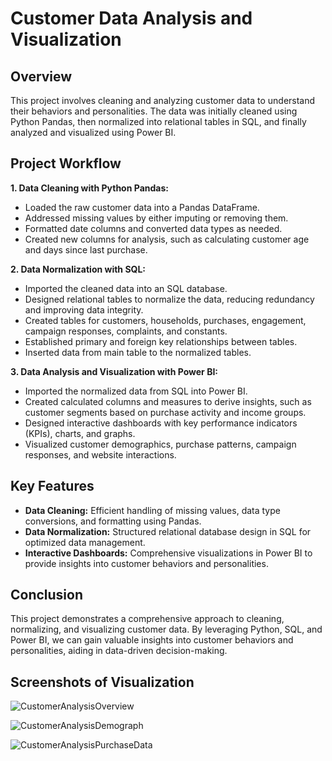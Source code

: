 # Customer Data Analysis and Visualization

## Overview

This project involves cleaning and analyzing customer data to understand their behaviors and personalities. The data was initially cleaned using Python Pandas, then normalized into relational tables in SQL, and finally analyzed and visualized using Power BI.

## Project Workflow

<b>1. Data Cleaning with Python Pandas:</b>
  -  Loaded the raw customer data into a Pandas DataFrame.
  -  Addressed missing values by either imputing or removing them.
  -  Formatted date columns and converted data types as needed.
  -  Created new columns for analysis, such as calculating customer age and days since last purchase.
 
<b>2. Data Normalization with SQL:</b>
  - Imported the cleaned data into an SQL database.
  - Designed relational tables to normalize the data, reducing redundancy and improving data integrity.
  - Created tables for customers, households, purchases, engagement, campaign responses, complaints, and constants.
  - Established primary and foreign key relationships between tables.
  - Inserted data from main table to the normalized tables.

<b>3. Data Analysis and Visualization with Power BI:</b>
  - Imported the normalized data from SQL into Power BI.
  - Created calculated columns and measures to derive insights, such as customer segments based on purchase activity and income groups.
  - Designed interactive dashboards with key performance indicators (KPIs), charts, and graphs.
  - Visualized customer demographics, purchase patterns, campaign responses, and website interactions.

## Key Features

  - <b>Data Cleaning:</b> Efficient handling of missing values, data type conversions, and formatting using Pandas.
  - <b>Data Normalization:</b> Structured relational database design in SQL for optimized data management.
  - <b>Interactive Dashboards:</b> Comprehensive visualizations in Power BI to provide insights into customer behaviors and personalities.


## Conclusion

This project demonstrates a comprehensive approach to cleaning, normalizing, and visualizing customer data. By leveraging Python, SQL, and Power BI, we can gain valuable insights into customer behaviors and personalities, aiding in data-driven decision-making.


## Screenshots of Visualization

![CustomerAnalysisOverview](https://github.com/user-attachments/assets/969cfe2b-cf65-4956-8ada-dc2785aed47c)

![CustomerAnalysisDemograph](https://github.com/user-attachments/assets/96eb71ea-cdad-44b3-84a2-4b1b7e9d5a89)

![CustomerAnalysisPurchaseData](https://github.com/user-attachments/assets/c3ab84f7-3d13-427c-932d-e28538ee22ef)



